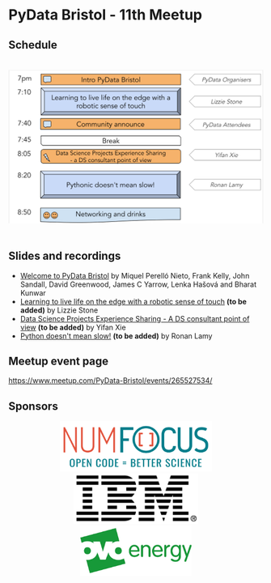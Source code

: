 # PyData Bristol - 11th Meetup

## Schedule

<p align="center">
  <img alt="schedule" src="./images/2019_10_schedule.svg" vspace="20" widht="300"/>
</p>

## Slides and recordings

- [Welcome to PyData Bristol][slides:1] by Miquel Perelló Nieto, Frank Kelly,
John Sandall, David Greenwood, James C Yarrow, Lenka Hašová and Bharat Kunwar
- [Learning to live life on the edge with a robotic sense of touch][slides:2] **(to be added)** by Lizzie Stone
- [Data Science Projects Experience Sharing - A DS consultant point of view][slides:3] **(to be added)** by Yifan Xie
- [Python doesn't mean slow!][slides:4] **(to be added)** by Ronan Lamy

[slides:1]: ./pydata_bristol_1.pdf
[slides:2]:  ./pydata_bristol_2.pdf
[slides:3]:  ./pydata_bristol_3.pdf
[slides:4]:  ./pydata_bristol_4.pdf

## Meetup event page

https://www.meetup.com/PyData-Bristol/events/265527534/

## Sponsors

<p align="center">
  <a href="https://www.numfocus.org/"><img alt='NumFocus logo' src="./images/logos/numfocus_logo.png" hspace="20" height="100"/></a>
  <a href="https://www-05.ibm.com/uk/locations/bristol.html"><img alt='IBM logo' src="./images/logos/IBM.jpg" hspace="20" height="100"/></a>
  <a href="https://www.ovoenergy.com/careers/vacancies"><img alt='ovo energy logo' src="./images/logos/ovo_energy_logo.jpg" hspace="20" height="100"/></a>
</p>

